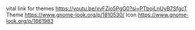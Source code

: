 vital link for themes https://youtu.be/xvFZjo5PgG0?si=PTbojLnUyB7SfgcT 
Theme https://www.gnome-look.org/p/1810530/
Icon https://www.gnome-look.org/p/1661983

